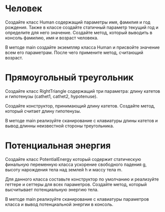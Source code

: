 # Человек

Создайте класс Human содержащий параметры имя, фамилия и год рождения. Также в классе создайте статичный параметр текущий год и определите для него значение. Создайте метод, который выводить в консоль фамилию, имя и возраст человека.

В методе main создайте экземпляр класса Human и присвойте значение всем его параметрам. После чего примените метод, считающий возраст.

# Прямоугольный треугольник

Создайте класс RightTriangle содержащий три параметра: длину катетов и гипотенузы (cathet1, cathet2, hypotenuse).

Создайте конструктор, принимающий длину катетов. Создайте метод, который считает длину гипотенузы.

В методе main реализуйте сканирование с клавиатуры длины катетов и вывод длинны неизвестной стороны треугольника.

# Потенциальная энергия

Создайте класс PotentialEnergy который содержит статическую финальную переменную класса ускорение свободного падения g, высоту нарождения тела над землей h и массу тела m.

Для данного класса составьте конструктор по умолчанию и реализуйте геттере и сеттеры для всех параметров. Создайте метод, который высчитывает потенциальную энергию тела.

 В методе main реализуйте сканирование с клавиатуры параметров класса и вывод потенциальной энергии в консоль.

